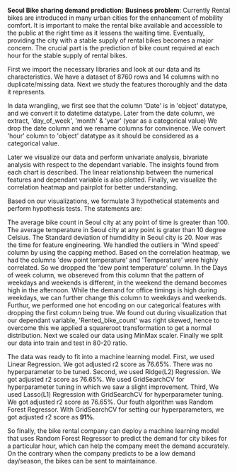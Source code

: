 **Seoul Bike sharing demand prediction:**
**Business problem**: Currently Rental bikes are introduced in many urban cities for the enhancement of mobility comfort. It is important to make the rental bike available and accessible to the public at the right time as it lessens the waiting time. Eventually, providing the city with a stable supply of rental bikes becomes a major concern. The crucial part is the prediction of bike count required at each hour for the stable supply of rental bikes.

First we import the necessary libraries and look at our data and its characteristics. We have a dataset of 8760 rows and 14 columns with no duplicate/missing data. Next we study the features thoroughly and the data it represents.

In data wrangling, we first see that the column 'Date' is in 'object' datatype, and we convert it to datetime datatype. Later from the date column, we extract, 'day_of_week', 'month' & 'year' (year as a categorical value) We drop the date column and we rename columns for convinence. We convert 'hour' column to 'object' datatype as it should be considered as a categorical value.

Later we visualize our data and perform univariate analysis, bivariate analysis with respect to the dependant variable. The insights found from each chart is described. The linear relationship between the numerical features and dependant variable is also plotted. Finally, we visualize the correlation heatmap and pairplot for better understanding.

Based on our visualizations, we formulate 3 hypothetical statements and perform hypothesis tests. The statements are:

The average bike count in Seoul city at any point of time is greater than 100.
The average temperature in Seoul city at any point is grater than 10 degree Celsius.
The Standard deviation of humdidity in Seoul city is 20.
Now was the time for feature engineering. We handled the outliers in 'Wind speed' column by using the capping method. Based on the correlation heatmap, we had the columns 'dew point temperature' and 'Temperature' were highly correlated. So we dropped the 'dew point temperature' column. In the Days of week column, we obsereved from this column that the pattern of weekdays and weekends is different, in the weekend the demand becomes high in the afternoon. While the demand for office timings is high during weekdays, we can further change this column to weekdays and weekends. Furthur, we performed one hot encoding on our categorical features with dropping the first column being true. We found out during visualization that our dependant variable, 'Rented_bike_count' was right skewed, hence to overcome this we applied a squareroot transformation to get a normal distribution. Next we scaled our data using MinMax scaler. Finally we split our data into train and test in 80-20 ratio.

The data was ready to fit into a machine learning model. First, we used Linear Regression. We got adjusted r2 score as 76.65%. There was no hyperparameter to be tuned. Second, we used Ridge(L2) Regression. We got adjusted r2 score as 76.65%. We used GridSearchCV for hyperparameter tuning in which we saw a slight improvement. Third, We used Lasso(L1) Regression with GridSearchCV for hyperparameter tuning. We got adjusted r2 score as 76.65%. Our fouth algorithm was Random Forest Regressor. With GridSearchCV for setting our hyperparameters, we got adjusted r2 score as **91%**.

So finally, the bike rental company can deploy a machine learning model that uses Random Forest Regressor to predict the demand for city bikes for a particular hour, which can help the company meet the demand accurately. On the contrary when the company predicts to be a low demand day/season, the bikes can be sent to maintainance.
